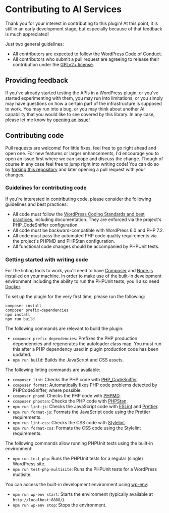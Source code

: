 # Contributing to AI Services

Thank you for your interest in contributing to this plugin! At this point, it is still in an early development stage, but especially because of that feedback is much appreciated!

Just two general guidelines:
* All contributors are expected to follow the [WordPress Code of Conduct](https://make.wordpress.org/handbook/community-code-of-conduct/).
* All contributors who submit a pull request are agreeing to release their contribution under the [GPLv2+ license](https://github.com/felixarntz/ai-services/blob/main/LICENSE).

## Providing feedback

If you've already started testing the APIs in a WordPress plugin, or you've started experimenting with them, you may run into limitations, or you simply may have questions on how a certain part of the infrastructure is supposed to work. You may run into a bug, or you may think about another AI capability that you would like to see covered by this library. In any case, please let me know by [opening an issue](https://github.com/felixarntz/ai-services/issues/new/choose)!

## Contributing code

Pull requests are welcome! For little fixes, feel free to go right ahead and open one. For new features or larger enhancements, I'd encourage you to open an issue first where we can scope and discuss the change. Though of course in any case feel free to jump right into writing code! You can do so by [forking this repository](https://github.com/felixarntz/ai-services/fork) and later opening a pull request with your changes.

### Guidelines for contributing code

If you're interested in contributing code, please consider the following guidelines and best practices:

* All code must follow the [WordPress Coding Standards and best practices](https://developer.wordpress.org/coding-standards/), including documentation. They are enforced via the project's PHP_CodeSniffer configuration.
* All code must be backward-compatible with WordPress 6.0 and PHP 7.2.
* All code must pass the automated PHP code quality requirements via the project's PHPMD and PHPStan configuration.
* All functional code changes should be accompanied by PHPUnit tests.

### Getting started with writing code

For the linting tools to work, you'll need to have [Composer](https://getcomposer.org/) and [Node.js](https://nodejs.org/) installed on your machine. In order to make use of the built-in development environment including the ability to run the PHPUnit tests, you'll also need [Docker](https://www.docker.com/).

To set up the plugin for the very first time, please run the following:
```
composer install
composer prefix-dependencies
npm install
npm run build
```

The following commands are relevant to build the plugin:
* `composer prefix-dependencies`: Prefixes the PHP production dependencies and regenerates the autoloader class map. You must run this after a PHP dependency used in plugin production code has been updated.
* `npm run build`: Builds the JavaScript and CSS assets.

The following linting commands are available:

* `composer lint`: Checks the PHP code with [PHP_CodeSniffer](https://github.com/PHPCSStandards/PHP_CodeSniffer/).
* `composer format`: Automatically fixes PHP code problems detected by PHPCodeSniffer, where possible.
* `composer phpmd`: Checks the PHP code with [PHPMD](https://github.com/phpmd/phpmd).
* `composer phpstan`: Checks the PHP code with [PHPStan](https://github.com/phpstan/phpstan).
* `npm run lint-js`: Checks the JavaScript code with [ESLint](https://eslint.org/) and [Prettier](https://prettier.io/).
* `npm run format-js`: Formats the JavaScript code using the Prettier requirements.
* `npm run lint-css`: Checks the CSS code with [Stylelint](https://stylelint.io/).
* `npm run format-css`: Formats the CSS code using the Stylelint requirements.

The following commands allow running PHPUnit tests using the built-in environment:

* `npm run test-php`: Runs the PHPUnit tests for a regular (single) WordPress site.
* `npm run test-php-multisite`: Runs the PHPUnit tests for a WordPress multisite.

You can access the built-in development environment using [wp-env](https://www.npmjs.com/package/@wordpress/env):

* `npm run wp-env start`: Starts the environment (typically available at `http://localhost:8888/`).
* `npm run wp-env stop`: Stops the environment.

